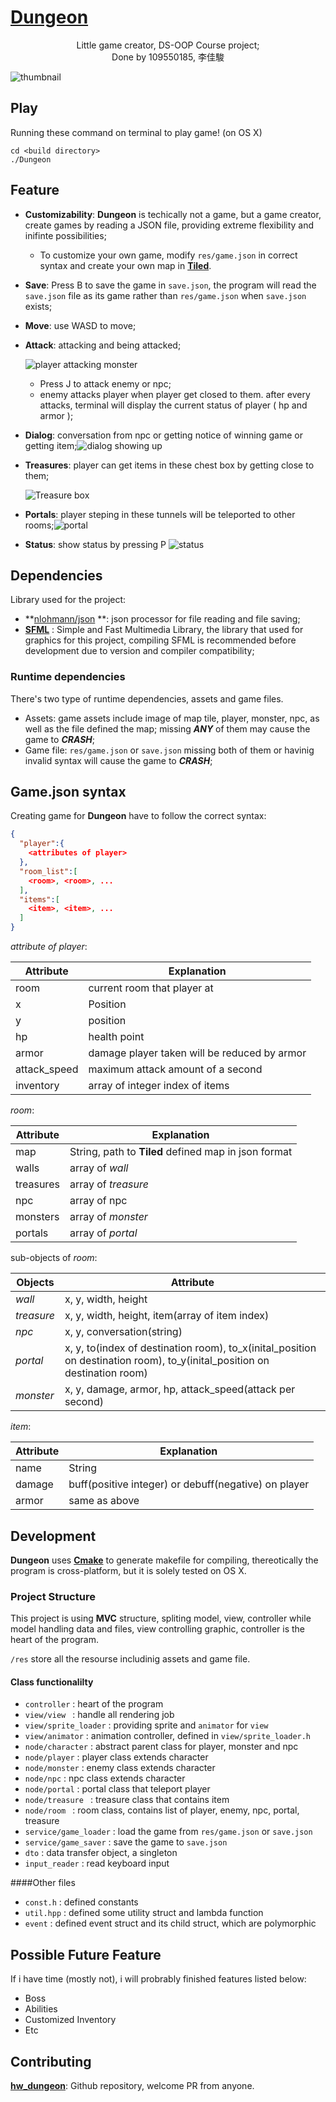 # [Dungeon](https://github.com/EtBLh/hw_dungeon)
<div style="text-align:center">Little game creator, DS-OOP Course project; <br>
Done by 109550185, 李佳駿</div>

![thumbnail](screenshots/thumbnail.png)

## Play

Running these command on terminal to play game! (on OS X)

```shell
cd <build directory>
./Dungeon
```

## Feature

- **Customizability**: **Dungeon** is techically not a game, but a game creator, create games by reading a JSON file, providing extreme flexibility and inifinte possibilities;
  - To customize your own game, modify ``res/game.json`` in correct syntax and create your own map in **[Tiled](https://www.mapeditor.org/)**.
- **Save**: Press B to save the game in ``save.json``, the program will read the ``save.json`` file as its game rather than ``res/game.json`` when ``save.json`` exists;
- **Move**: use WASD to move;

- **Attack**: attacking and being attacked;

  ![player attacking monster](screenshots/attack.png)

  - Press J to attack enemy or npc;
  - enemy attacks player when player get closed to them. after every attacks, terminal will display the current status of player ( hp and armor );

- **Dialog**: conversation from npc or getting notice of winning game or getting item;![dialog showing up](screenshots/dialog.png)

- **Treasures**: player can get items in these chest box by getting close to them; 

   ![Treasure box](screenshots/treasure.png)

- **Portals**: player steping in these tunnels will be teleported to other rooms;![portal](screenshots/portal.png)

- **Status**: show status by pressing P ![status](screenshots/status.png)

## Dependencies

Library used for the project:

- **[nlohmann/json](https://github.com/nlohmann/json) **: json processor for file reading and file saving; 
- **[SFML](https://www.sfml-dev.org/)** : Simple and Fast Multimedia Library, the library that used for graphics for this project, compiling SFML is recommended before development due to version and compiler compatibility;

### Runtime dependencies

There's two type of runtime dependencies, assets and game files.

- Assets: game assets include image of map tile, player, monster, npc, as well as the file defined the map; missing ***ANY*** of them may cause the game to ***CRASH***;
- Game file: ``res/game.json`` or ``save.json`` missing both of them or havinig invalid syntax will cause the game to ***CRASH***;

## Game.json syntax

Creating game for **Dungeon** have to follow the correct syntax:

```json
{
  "player":{
    <attributes of player>
  },
  "room_list":[
    <room>, <room>, ...
  ],
  "items":[
    <item>, <item>, ...
  ]
}
```

*attribute of player*:

| Attribute    | Explanation                                  |
| ------------ | -------------------------------------------- |
| room         | current room that player at                  |
| x            | Position                                     |
| y            | position                                     |
| hp           | health point                                 |
| armor        | damage player taken will be reduced by armor |
| attack_speed | maximum attack amount of a second            |
| inventory    | array of integer index of items              |

*room*:

| Attribute | Explanation                                          |
| --------- | ---------------------------------------------------- |
| map       | String, path to **Tiled** defined map in json format |
| walls     | array of *wall*                                      |
| treasures | array of *treasure*                                  |
| npc       | array of npc                                         |
| monsters  | array of *monster*                                   |
| portals   | array of *portal*                                    |

sub-objects of *room*:

| Objects    | Attribute                                                    |
| ---------- | ------------------------------------------------------------ |
| *wall*     | x, y, width, height                                          |
| *treasure* | x, y, width, height, item(array of item index)               |
| *npc*      | x, y, conversation(string)                                   |
| *portal*   | x, y, to(index of destination room), to_x(inital_position on destination room), to_y(inital_position on destination room) |
| *monster*  | x, y, damage, armor, hp, attack_speed(attack per second)     |

*item*:

| Attribute | Explanation                                          |
| --------- | ---------------------------------------------------- |
| name      | String                                               |
| damage    | buff(positive integer) or debuff(negative) on player |
| armor     | same as above                                        |

## Development

**Dungeon** uses **[Cmake](https://cmake.org/)** to generate makefile for compiling, thereotically the program is cross-platform, but it is solely tested on OS X.

### Project Structure

This project is using **MVC** structure, spliting model, view, controller while model handling data and files, view controlling graphic, controller is the heart of the program. 

``/res`` store all the resourse includinig assets and game file. 

#### Class functionalilty

- ``controller`` : heart of the program
- ``view/view `` : handle all rendering job
- ``view/sprite_loader`` : providing sprite and ``animator`` for ``view``
- ``view/animator`` : animation controller, defined in ``view/sprite_loader.h``
- ``node/character`` : abstract parent class for player, monster and npc
- ``node/player`` : player class extends character
- ``node/monster`` : enemy class extends character
- ``node/npc`` : npc class extends character
- ``node/portal`` : portal class that teleport player
- ``node/treasure `` : treasure class that contains item
- ``node/room `` : room class, contains list of player, enemy, npc, portal, treasure
- ``service/game_loader`` : load the game from ``res/game.json`` or ``save.json``
- ``service/game_saver`` : save the game to ``save.json``
- ``dto`` : data transfer object, a singleton
- ``input_reader`` : read keyboard input

####Other files

- ``const.h`` : defined constants
- ``util.hpp`` : defined some utility struct and lambda function
- ``event`` : defined event struct and its child struct, which are polymorphic

## Possible Future Feature

If i have time (mostly not), i will probrably finished features listed below:

- Boss
- Abilities
- Customized Inventory
- Etc

## Contributing

**[hw_dungeon](https://github.com/EtBLh/hw_dungeon)**: Github repository, welcome PR from anyone.